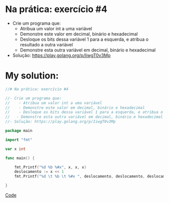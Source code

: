 # Na prática: exercício #4

- Crie um programa que:
    - Atribua um valor int a uma variável
    - Demonstre este valor em decimal, binário e hexadecimal
    - Desloque os bits dessa variável 1 para a esquerda, e atribua o resultado a outra variável
    - Demonstre esta outra variável em decimal, binário e hexadecimal
- Solução: https://play.golang.org/p/IiwgT0v3Mp

# My solution:
```go
//# Na prática: exercício #4

//- Crie um programa que:
//    - Atribua um valor int a uma variável
//    - Demonstre este valor em decimal, binário e hexadecimal
//    - Desloque os bits dessa variável 1 para a esquerda, e atribua o resultado a outra variável
//   - Demonstre esta outra variável em decimal, binário e hexadecimal
//- Solução: https://play.golang.org/p/IiwgT0v3Mp

package main

import "fmt"

var x int

func main() {

	fmt.Printf("%d %b %#x", x, x, x)
	deslocamento := x << 1
	fmt.Printf("%d \t %b \t %#x ", deslocamento, deslocamento, deslocamento)

}
```

<a href="https://go.dev/play/p/UElj6uzNXhi">Code</a>